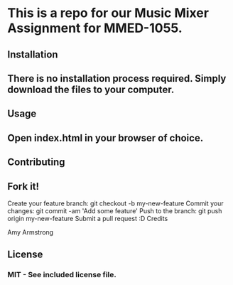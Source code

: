 # This is a repo for our Music Mixer Assignment for MMED-1055.

## Installation

## There is no installation process required. Simply download the files to your computer.

## Usage

## Open index.html in your browser of choice.

## Contributing

## Fork it!
Create your feature branch: git checkout -b my-new-feature
Commit your changes: git commit -am 'Add some feature'
Push to the branch: git push origin my-new-feature
Submit a pull request :D
Credits

Amy Armstrong 

## License

### MIT - See included license file.

